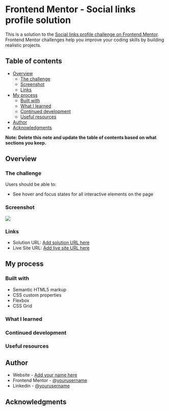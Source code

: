 # Frontend Mentor - Social links profile solution

This is a solution to the [Social links profile challenge on Frontend Mentor](https://www.frontendmentor.io/challenges/social-links-profile-UG32l9m6dQ). Frontend Mentor challenges help you improve your coding skills by building realistic projects.

## Table of contents

-   [Overview](#overview)
    -   [The challenge](#the-challenge)
    -   [Screenshot](#screenshot)
    -   [Links](#links)
-   [My process](#my-process)
    -   [Built with](#built-with)
    -   [What I learned](#what-i-learned)
    -   [Continued development](#continued-development)
    -   [Useful resources](#useful-resources)
-   [Author](#author)
-   [Acknowledgments](#acknowledgments)

**Note: Delete this note and update the table of contents based on what sections you keep.**

## Overview

### The challenge

Users should be able to:

-   See hover and focus states for all interactive elements on the page

### Screenshot

![](./screenshot.jpg)

### Links

-   Solution URL: [Add solution URL here](https://github.com/JesusVeraPompa/Frontend-Mentor-03-Social-Links-Profile)
-   Live Site URL: [Add live site URL here](https://jesusverapompa.github.io/Frontend-Mentor-03-Social-Links-Profile/)

## My process

### Built with

-   Semantic HTML5 markup
-   CSS custom properties
-   Flexbox
-   CSS Grid

### What I learned

### Continued development

### Useful resources

## Author

-   Website - [Add your name here](https://techpompahelp.com/)
-   Frontend Mentor - [@yourusername](https://www.frontendmentor.io/profile/JesusVeraPompa)
-   Linkedin - [@yourusername](https://www.linkedin.com/in/jes%C3%BAs-alberto-vera-pompa-26ba43190/)

## Acknowledgments
